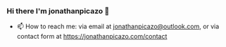 ### Hi there I'm jonathanpicazo 👋

- 📫 How to reach me: via email at jonathanpicazo@outlook.com, or via contact form at https://jonathanpicazo.com/contact
